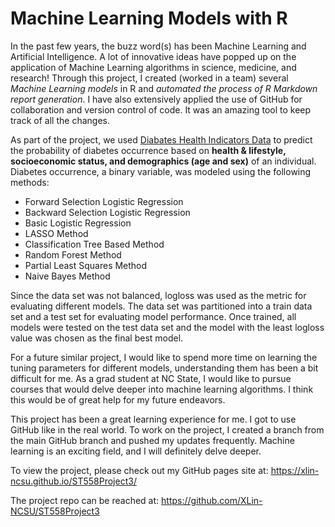 # Machine Learning Models with R
In the past few years, the buzz word(s) has been Machine Learning and Artificial Intelligence. A lot of innovative ideas have popped up on the application of Machine Learning algorithms in science, medicine, and research! Through this project, I created (worked in a team) several *Machine Learning models* in R and *automated the process of R Markdown report generation*.  I have also extensively applied the use of GitHub for collaboration and version control of code. It was an amazing tool to keep track of all the changes.  

As part of the project, we used [Diabates Health Indicators Data](https://www.kaggle.com/datasets/alexteboul/diabetes-health-indicators-dataset) to predict the probability of diabetes occurrence based on **health & lifestyle, socioeconomic status, and demographics (age and sex)** of an individual. Diabetes occurrence, a binary variable, was modeled using the following methods: 
  + Forward Selection Logistic Regression
  + Backward Selection Logistic Regression
  + Basic Logistic Regression
  + LASSO Method  
  + Classification Tree Based Method
  + Random Forest Method  
  + Partial Least Squares Method
  + Naive Bayes Method

Since the data set was not balanced, logloss was used as the metric for evaluating different models. The data set was partitioned into a train data set and a test set for evaluating model performance. Once trained, all models were tested on the test data set and the model with the least logloss value was chosen as the final best model.  

For a future similar project, I would like to spend more time on learning the tuning parameters for different models, understanding them has been a bit difficult for me. As a grad student at NC State, I would like to pursue courses that would delve deeper into machine learning algorithms. I think this would be of great help for my future endeavors. 

This project has been a great learning experience for me. I got to use GitHub like in the real world. To work on the project, I created a branch from the main GitHub branch and pushed my updates frequently. Machine learning is an exciting field, and I will definitely delve deeper.

To view the project, please check out my GitHub pages site at: <https://xlin-ncsu.github.io/ST558Project3/>  

The project repo can be reached at: <https://github.com/XLin-NCSU/ST558Project3>
